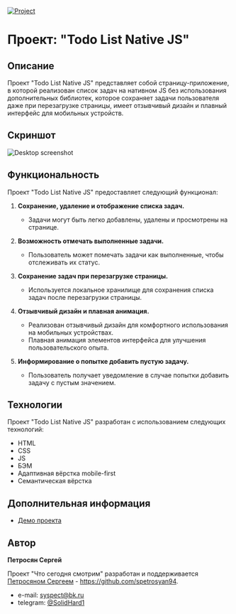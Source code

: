 [![Project](https://img.shields.io/badge/Project-Todo_List-blue.svg)](https://spetrosyan94.github.io/todo-list-nativejs/)

# Проект: "Todo List Native JS"

## Описание

Проект "Todo List Native JS" представляет собой страницу-приложение, в которой реализован список задач на нативном JS без использования дополнительных библиотек, которое сохраняет задачи пользователя даже при перезагрузке страницы, имеет отзывчивый дизайн и плавный интерфейс для мобильных устройств.

## Скриншот

![Desktop screenshot](./screenshot/)

## Функциональность

Проект "Todo List Native JS" предоставляет следующий функционал:

1. **Сохранение, удаление и отображение списка задач.**
   - Задачи могут быть легко добавлены, удалены и просмотрены на странице.

2. **Возможность отмечать выполненные задачи.**
   - Пользователь может помечать задачи как выполненные, чтобы отслеживать их статус.

3. **Сохранение задач при перезагрузке страницы.**
   - Используется локальное хранилище для сохранения списка задач после перезагрузки страницы.

4. **Отзывчивый дизайн и плавная анимация.**
   - Реализован отзывчивый дизайн для комфортного использования на мобильных устройствах.
   - Плавная анимация элементов интерфейса для улучшения пользовательского опыта.

5. **Информирование о попытке добавить пустую задачу.**
   - Пользователь получает уведомление в случае попытки добавить задачу с пустым значением.

## Технологии

Проект "Todo List Native JS" разработан с использованием следующих технологий:

- HTML
- CSS
- JS
- БЭМ
- Адаптивная вёрстка mobile-first
- Семантическая вёрстка

## Дополнительная информация

- [Демо проекта](https://spetrosyan94.github.io/todo-list-nativejs/)

## Автор

**Петросян Сергей**

Проект "Что сегодня смотрим" разработан и поддерживается [Петросяном Сергеем](https://github.com/spetrosyan94) - https://github.com/spetrosyan94.

- e-mail: [syspect@bk.ru](mailto:syspect@bk.ru)
- telegram: [@SolidHard1](https://t.me/SolidHard1)
